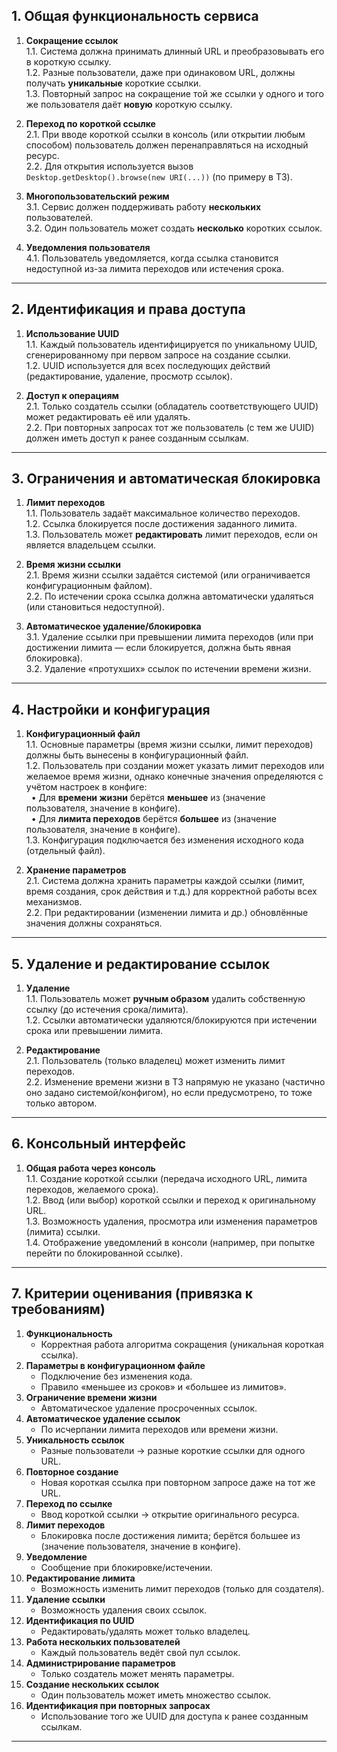
## 1. Общая функциональность сервиса
1. **Сокращение ссылок**  
   1.1. Система должна принимать длинный URL и преобразовывать его в короткую ссылку.  
   1.2. Разные пользователи, даже при одинаковом URL, должны получать **уникальные** короткие ссылки.  
   1.3. Повторный запрос на сокращение той же ссылки у одного и того же пользователя даёт **новую** короткую ссылку.

2. **Переход по короткой ссылке**  
   2.1. При вводе короткой ссылки в консоль (или открытии любым способом) пользователь должен перенаправляться на исходный ресурс.  
   2.2. Для открытия используется вызов `Desktop.getDesktop().browse(new URI(...))` (по примеру в ТЗ).

3. **Многопользовательский режим**  
   3.1. Сервис должен поддерживать работу **нескольких** пользователей.  
   3.2. Один пользователь может создать **несколько** коротких ссылок.

4. **Уведомления пользователя**  
   4.1. Пользователь уведомляется, когда ссылка становится недоступной из-за лимита переходов или истечения срока.

---

## 2. Идентификация и права доступа
1. **Использование UUID**  
   1.1. Каждый пользователь идентифицируется по уникальному UUID, сгенерированному при первом запросе на создание ссылки.  
   1.2. UUID используется для всех последующих действий (редактирование, удаление, просмотр ссылок).

2. **Доступ к операциям**  
   2.1. Только создатель ссылки (обладатель соответствующего UUID) может редактировать её или удалять.  
   2.2. При повторных запросах тот же пользователь (с тем же UUID) должен иметь доступ к ранее созданным ссылкам.

---

## 3. Ограничения и автоматическая блокировка
1. **Лимит переходов**  
   1.1. Пользователь задаёт максимальное количество переходов.  
   1.2. Ссылка блокируется после достижения заданного лимита.  
   1.3. Пользователь может **редактировать** лимит переходов, если он является владельцем ссылки.

2. **Время жизни ссылки**  
   2.1. Время жизни ссылки задаётся системой (или ограничивается конфигурационным файлом).  
   2.2. По истечении срока ссылка должна автоматически удаляться (или становиться недоступной).

3. **Автоматическое удаление/блокировка**  
   3.1. Удаление ссылки при превышении лимита переходов (или при достижении лимита — если блокируется, должна быть явная блокировка).  
   3.2. Удаление «протухших» ссылок по истечении времени жизни.

---

## 4. Настройки и конфигурация
1. **Конфигурационный файл**  
   1.1. Основные параметры (время жизни ссылки, лимит переходов) должны быть вынесены в конфигурационный файл.  
   1.2. Пользователь при создании может указать лимит переходов или желаемое время жизни, однако конечные значения определяются с учётом настроек в конфиге:  
   &nbsp;&nbsp;• Для **времени жизни** берётся **меньшее** из (значение пользователя, значение в конфиге).  
   &nbsp;&nbsp;• Для **лимита переходов** берётся **большее** из (значение пользователя, значение в конфиге).  
   1.3. Конфигурация подключается без изменения исходного кода (отдельный файл).

2. **Хранение параметров**  
   2.1. Система должна хранить параметры каждой ссылки (лимит, время создания, срок действия и т.д.) для корректной работы всех механизмов.  
   2.2. При редактировании (изменении лимита и др.) обновлённые значения должны сохраняться.

---

## 5. Удаление и редактирование ссылок
1. **Удаление**  
   1.1. Пользователь может **ручным образом** удалить собственную ссылку (до истечения срока/лимита).  
   1.2. Ссылки автоматически удаляются/блокируются при истечении срока или превышении лимита.

2. **Редактирование**  
   2.1. Пользователь (только владелец) может изменить лимит переходов.  
   2.2. Изменение времени жизни в ТЗ напрямую не указано (частично оно задано системой/конфигом), но если предусмотрено, то тоже только автором.

---

## 6. Консольный интерфейс
1. **Общая работа через консоль**  
   1.1. Создание короткой ссылки (передача исходного URL, лимита переходов, желаемого срока).  
   1.2. Ввод (или выбор) короткой ссылки и переход к оригинальному URL.  
   1.3. Возможность удаления, просмотра или изменения параметров (лимита) ссылки.  
   1.4. Отображение уведомлений в консоли (например, при попытке перейти по блокированной ссылке).

---

## 7. Критерии оценивания (привязка к требованиям)
1. **Функциональность**
    - Корректная работа алгоритма сокращения (уникальная короткая ссылка).
2. **Параметры в конфигурационном файле**
    - Подключение без изменения кода.
    - Правило «меньшее из сроков» и «большее из лимитов».
3. **Ограничение времени жизни**
    - Автоматическое удаление просроченных ссылок.
4. **Автоматическое удаление ссылок**
    - По исчерпании лимита переходов или времени жизни.
5. **Уникальность ссылок**
    - Разные пользователи → разные короткие ссылки для одного URL.
6. **Повторное создание**
    - Новая короткая ссылка при повторном запросе даже на тот же URL.
7. **Переход по ссылке**
    - Ввод короткой ссылки → открытие оригинального ресурса.
8. **Лимит переходов**
    - Блокировка после достижения лимита; берётся большее из (значение пользователя, значение в конфиге).
9. **Уведомление**
    - Сообщение при блокировке/истечении.
10. **Редактирование лимита**
    - Возможность изменить лимит переходов (только для создателя).
11. **Удаление ссылки**
    - Возможность удаления своих ссылок.
12. **Идентификация по UUID**
    - Редактировать/удалять может только владелец.
13. **Работа нескольких пользователей**
    - Каждый пользователь ведёт свой пул ссылок.
14. **Администрирование параметров**
    - Только создатель может менять параметры.
15. **Создание нескольких ссылок**
    - Один пользователь может иметь множество ссылок.
16. **Идентификация при повторных запросах**
    - Использование того же UUID для доступа к ранее созданным ссылкам.

---
